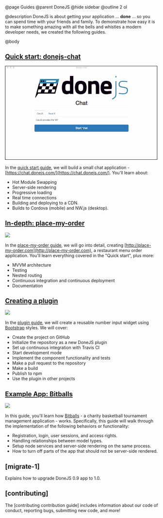@page Guides
@parent DoneJS
@hide sidebar
@outline 2 ol

@description DoneJS is about getting your application ... __done__ ... so you can spend time with
your friends and family.  To demonstrate how easy it is to make something amazing with all the bells and
whistles a modern developer needs, we created the following guides.


@body

## [Quick start: donejs-chat](./Guide.html)
<a href="./Guide.html"><img class="app-thumbs" src="static/img/donejs-chat.gif" width="500" style="border: 1px solid #000"></a>

In the [quick start guide](./Guide.html), we will build a small chat application - [https://chat.donejs.com/](https://chat.donejs.com/).  You'll learn about:

- Hot Module Swapping
- Server-side rendering
- Progressive loading
- Real time connections
- Building and deploying to a CDN.
- Builds to Cordova (mobile) and NW.js (desktop).

## [In-depth: place-my-order](./place-my-order.html)
<a href="./place-my-order.html"><img class="app-thumbs" src="static/img/thumb-pmo.png" srcset="static/img/thumb-pmo.png 1x, static/img/thumb-pmo-2x.png 2x"></a>


In the [place-my-order guide](./place-my-order.html), we will go into detail, creating [http://place-my-order.com](http://place-my-order.com), a restaurant menu order application. You'll learn everything covered in the "Quick start", plus more:

- MVVM architecture
- Testing
- Nested routing
- Continuous integration and continuous deployment
- Documentation

## [Creating a plugin](./plugin.html)
<a href="./plugin.html"><img class="app-thumbs" src="static/img/thumb-plugin.png" srcset="static/img/thumb-plugin.png 1x, static/img/thumb-plugin-2x.png 2x"></a>


In the [plugin guide](plugin.html), we will create a reusable number input widget using [Bootstrap](http://getbootstrap.com) styles. We will cover:

- Create the project on GitHub
- Initialize the repository as a new DoneJS plugin
- Set up continuous integration with Travis CI
- Start development mode
- Implement the component functionality and tests
- Make a pull request to the repository
- Make a build
- Publish to npm
- Use the plugin in other projects

## [Example App: Bitballs](./bitballs.html)

<a href="./bitballs.html"><img class="app-thumbs" src="static/img/bitballs/bitballs-video.png" srcset="static/img/bitballs/bitballs-video.png 1x, static/img/bitballs/bitballs-video-2x.png 2x"></a>

In this guide, you'll learn how [Bitballs](http://bitballs.herokuapp.com) - a charity basketball tournament management application - works.
Specifically, this guide will walk through the implementation of the following behaviors or functionality:

 - Registration, login, user sessions, and access rights.
 - Handling relationships between model types.
 - Setup node services and server-side rendering on the same process.
 - How to turn off parts of the app that should not be server-side rendered.

## [migrate-1]

Explains how to upgrade DoneJS 0.9 app to 1.0.

## [contributing]

The [contributing contribution guide] includes information about our code of conduct, reporting bugs, submitting new code, and more!
